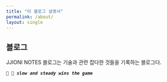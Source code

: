 ```yaml
---
title: "이 블로그 설명서"
permalink: /about/
layout: single
---
```


##  블로그

JJIONI NOTES 블로그는 기술과 관련 잡다한 것들을 기록하는 블로그다.

_**`🐢 🐢 slow and steady wins the game`**_
